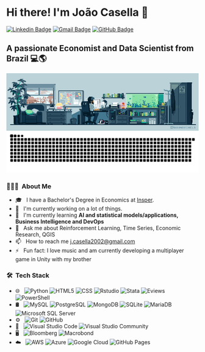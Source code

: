 
# Hi there! I'm João Casella 👋

[![Linkedin Badge](https://img.shields.io/badge/-LinkedIn-2366d1?style=flat-square&logo=Linkedin&logoColor=white&link=https://www.linkedin.com/in/jo%C3%A3o-alonso-casella-0315621bb/)](https://www.linkedin.com/in/jo%C3%A3o-alonso-casella-0315621bb/) 
[![Gmail Badge](https://img.shields.io/badge/-Gmail-2366d1?style=flat-square&logo=Gmail&logoColor=white&link=mailto:j.casella2002@gmail.com)](mailto:j.casella2002@gmail.com)
[![GitHub Badge](https://img.shields.io/badge/-GitHub-2366d1?style=flat-square&logo=github&logoColor=white&link=https://github.com/joaoalonsocasella)](https://github.com/joaoalonsocasella)


## A passionate Economist and Data Scientist from Brazil 💻🌎

<img align="right" alt="Coding" width="1200" src="jojoca.gif">


<br>

![snake gif](https://github.com/joaoalonsocasella/joaoalonsocasella/blob/output/github-contribution-grid-snake.svg)


<h3> 👨🏻‍💻 &nbsp;About Me </h3>

- 🎓 &nbsp; I have a Bachelor's Degree in Economics at <a href="https://www.insper.edu.br/">Insper</a>.
- 🔭 &nbsp; I'm currently working on a lot of things.
- 🌱 &nbsp; I'm currently learning <b>AI and statistical models/applications, Business Intelligence and DevOps</b>
- 💬 &nbsp; Ask me about Reinforcement Learning, Time Series, Economic Research, QGIS
- 📫 &nbsp; How to reach me j.casella2002@gmail.com
- ⚡ &nbsp; Fun fact: I love music and am currently developing a multiplayer game in Unity with my brother


<h3> 🛠 &nbsp;Tech Stack</h3>

- 🌐 &nbsp;
  ![Python](https://img.shields.io/badge/-Python-333333?style=flat&logo=python)
  ![HTML5](https://img.shields.io/badge/-HTML5-333333?style=flat&logo=HTML5)
  ![CSS](https://img.shields.io/badge/-CSS-333333?style=flat&logo=CSS3&logoColor=1572B6)
  ![Rstudio](https://img.shields.io/badge/-Rstudio-333333?style=flat&logo=RStudio)
  ![Stata](https://img.shields.io/badge/-Stata-333333?style=flat&logo=Stata)
  ![Eviews](https://img.shields.io/badge/-Eviews-333333?style=flat&logo=Eviews)
  <!-- ![JavaScript](https://img.shields.io/badge/-JavaScript-333333?style=flat&logo=javascript) -->
  <!-- ![TyeScript](https://img.shields.io/badge/-TypeScript-333333?style=flat&logo=typescript) -->
  <!-- ![React](https://img.shields.io/badge/-React-333333?style=flat&logo=react) -->
  <!-- ![NestJS](https://img.shields.io/badge/-NestJS-333333?style=flat&logo=nestjs) -->
  <!-- ![Java](https://img.shields.io/badge/-Java-333333?style=flat&logo=java) -->
  <!-- ![Lua](https://img.shields.io/badge/-Lua-333333?style=flat&logo=lua) -->
  <!-- ![C#](https://img.shields.io/badge/-C%23-333333?style=flat&logo=c-sharp&logoColor=4bc425) -->
  <!-- ![C++](https://img.shields.io/badge/-C++-333333?style=flat&logo=c%2b%2b&logoColor=4bc425) -->
  <!-- ![C](https://img.shields.io/badge/-C-333333?style=flat&logo=c&logoColor=4bc425) -->
  <!-- ![PHP](https://img.shields.io/badge/-PHP-333333?style=flat&logo=php) -->
  <!-- ![Dart](https://img.shields.io/badge/-Dart-333333?style=flat&logo=dart) -->
  <!-- ![Swift](https://img.shields.io/badge/-Swift-333333?style=flat&logo=swift) -->
  <!-- ![Go](https://img.shields.io/badge/-Go-333333?style=flat&logo=go) -->
  <!-- ![Assembly](https://img.shields.io/badge/-Assembly-333333?style=flat&logo=assembly&logoColor=4bc425) -->
  <!-- ![MATLAB](https://img.shields.io/badge/-MATLAB-333333?style=flat&logo=matlab&logoColor=4bc425) -->
  ![PowerShell](https://img.shields.io/badge/-PowerShell-333333?style=flat&logo=powershell&logoColor=4bc425)
  <!-- ![Bash](https://img.shields.io/badge/-Bash-333333?style=flat&logo=gnu-bash&logoColor=4bc425) -->
  <!-- ![Shell](https://img.shields.io/badge/-Shell-333333?style=flat&logo=gnu-bash&logoColor=4bc425) -->
  <!-- ![Batch](https://img.shields.io/badge/-Batch-333333?style=flat&logo=gnu-bash&logoColor=4bc425) -->
- 🛢 &nbsp;
  ![MySQL](https://img.shields.io/badge/-MySQL-333333?style=flat&logo=mysql)
  ![PostgreSQL](https://img.shields.io/badge/-PostgreSQL-333333?style=flat&logo=postgresql)
  ![MongoDB](https://img.shields.io/badge/-MongoDB-333333?style=flat&logo=mongodb)
  <!-- ![Redis](https://img.shields.io/badge/-Redis-333333?style=flat&logo=redis) -->
  ![SQLite](https://img.shields.io/badge/-SQLite-333333?style=flat&logo=sqlite)
  <!-- ![Firebase](https://img.shields.io/badge/-Firebase-333333?style=flat&logo=firebase) -->
  <!-- ![ElasticSearch](https://img.shields.io/badge/-ElasticSearch-333333?style=flat&logo=elasticsearch) -->
  <!-- ![DynamoDB](https://img.shields.io/badge/-DynamoDB-333333?style=flat&logo=amazon-dynamodb) -->
  <!-- ![Cassandra](https://img.shields.io/badge/-Cassandra-333333?style=flat&logo=apache-cassandra) -->
  ![MariaDB](https://img.shields.io/badge/-MariaDB-333333?style=flat&logo=mariadb)
  <!-- ![Oracle](https://img.shields.io/badge/-Oracle-333333?style=flat&logo=oracle) -->
  ![Microsoft SQL Server](https://img.shields.io/badge/-Microsoft%20SQL%20Server-333333?style=flat&logo=microsoft-sql-server)
  <!-- ![SQLite](https://img.shields.io/badge/-SQLite-333333?style=flat&logo=sqlite) -->
- ⚙️ &nbsp;
  ![Git](https://img.shields.io/badge/-Git-333333?style=flat&logo=git)
  ![GitHub](https://img.shields.io/badge/-GitHub-333333?style=flat&logo=github)
  <!-- ![GitLab](https://img.shields.io/badge/-GitLab-333333?style=flat&logo=gitlab) -->
  <!-- ![BitBucket](https://img.shields.io/badge/-BitBucket-333333?style=flat&logo=bitbucket)   -->
- 🔧 &nbsp;
  ![Visual Studio Code](https://img.shields.io/badge/-Visual%20Studio%20Code-333333?style=flat&logo=visual-studio-code&logoColor=007ACC)
  ![Visual Studio Community](https://img.shields.io/badge/-Visual%20Studio%20Community-333333?style=flat&logo=visual-studio-code&logoColor=7d3bbc)
  <!-- ![Figma](https://img.shields.io/badge/-Figma-333333?style=flat&logo=figma) -->
- 🖥 &nbsp;
  <!-- ![Unity](https://img.shields.io/badge/-Unity-333333?style=flat&logo=unity) -->
  ![Bloomberg](https://img.shields.io/badge/-Bloomberg-333333?style=flat&logo=Bloomberg)
  ![Macrobond](https://img.shields.io/badge/-Macrobond-333333?style=flat&logo=Macrobond)
  <!-- ![Unreal Engine](https://img.shields.io/badge/-Unreal%20Engine-333333?style=flat&logo=unreal-engine) -->
  <!-- ![3DS Max](https://img.shields.io/badge/-3DS%20Max-333333?style=flat&logo=3ds-max) -->
  <!-- ![Photoshop](https://img.shields.io/badge/-Photoshop-333333?style=flat&logo=adobe-photoshop) -->
  <!-- ![Premiere](https://img.shields.io/badge/-Premiere-333333?style=flat&logo=adobe-premiere-pro) -->
  <!-- ![After Effects](https://img.shields.io/badge/-After%20Effects-333333?style=flat&logo=adobe-after-effects) -->
  <!-- ![Blender](https://img.shields.io/badge/-Blender-333333?style=flat&logo=blender) -->
- ☁️ &nbsp;
  <!-- ![Heroku](https://img.shields.io/badge/-Heroku-333333?style=flat&logo=heroku) -->
  <!-- ![Firebase](https://img.shields.io/badge/-Firebase-333333?style=flat&logo=firebase) -->
  ![AWS](https://img.shields.io/badge/-AWS-333333?style=flat&logo=amazon-aws)
  ![Azure](https://img.shields.io/badge/-Azure-333333?style=flat&logo=microsoft-azure)
  ![Google Cloud](https://img.shields.io/badge/-Google%20Cloud-333333?style=flat&logo=google-cloud)
  <!-- ![Digital Ocean](https://img.shields.io/badge/-Digital%20Ocean-333333?style=flat&logo=digital-ocean) -->
  <!-- ![Vercel](https://img.shields.io/badge/-Vercel-333333?style=flat&logo=vercel) -->
  ![GitHub Pages](https://img.shields.io/badge/-GitHub%20Pages-333333?style=flat&logo=github)

<br/>


<!-- <h3> ⚙️ GitHub Analytics </h3>

[![João's GitHub stats](https://github-readme-stats.vercel.app/api?username=joaoalonsocasella)](https://github.com/joaoalonsocasella/github-readme-stats)
   -->


